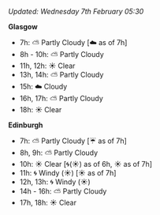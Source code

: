 *Updated: Wednesday 7th February 05:30*

**Glasgow**

* 7h: :partly_sunny: Partly Cloudy [:cloud: as of 7h]
* 8h - 10h: :partly_sunny: Partly Cloudy
* 11h, 12h: :sunny: Clear
* 13h, 14h: :partly_sunny: Partly Cloudy
* 15h: :cloud: Cloudy
* 16h, 17h: :partly_sunny: Partly Cloudy
* 18h: :sunny: Clear

**Edinburgh**

* 7h: :partly_sunny: Partly Cloudy [:umbrella: as of 7h]
* 8h, 9h: :partly_sunny: Partly Cloudy
* 10h: :sunny: Clear [:cyclone:(:sunny:) as of 6h, :sunny: as of 7h]
* 11h: :cyclone: Windy (:sunny:) [:sunny: as of 7h]
* 12h, 13h: :cyclone: Windy (:sunny:)
* 14h - 16h: :partly_sunny: Partly Cloudy
* 17h, 18h: :sunny: Clear
